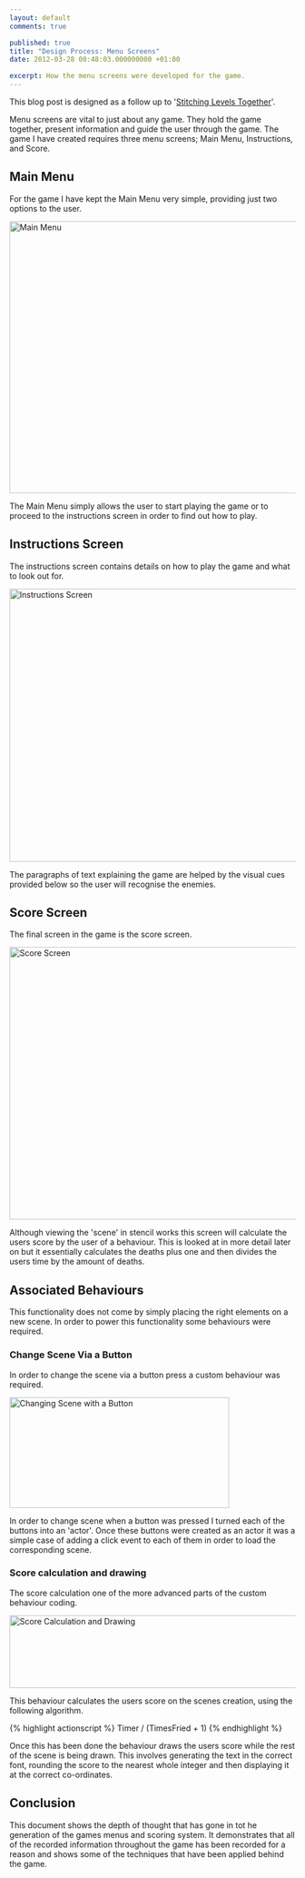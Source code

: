 ```yaml
---
layout: default
comments: true

published: true
title: "Design Process: Menu Screens"
date: 2012-03-28 00:48:03.000000000 +01:00

excerpt: How the menu screens were developed for the game.
---
```

This blog post is designed as a follow up to '[Stitching Levels Together](http://danielgroves.net/2012/03/stitching-levels-together/ "Stitching Levels Together")'.

Menu screens are vital to just about any game. They hold the game together, present information and guide the user through the game. The game I have created requires three menu screens; Main Menu, Instructions, and Score.

## Main Menu

For the game I have kept the Main Menu very simple, providing just two options to the user.

[<img class="size-full wp-image-874" title="Main Menu" src="http://danielgroves.net/wp-content/uploads/2012/03/Screen-Shot-2012-03-28-at-00.13.20.png" alt="Main Menu" width="641" height="479" />](http://danielgroves.net/wp-content/uploads/2012/03/Screen-Shot-2012-03-28-at-00.13.20.png)

The Main Menu simply allows the user to start playing the game or to proceed to the instructions screen in order to find out how to play.

## Instructions Screen

The instructions screen contains details on how to play the game and what to look out for.

[<img class="size-full wp-image-872" title="Instructions Screen" src="http://danielgroves.net/wp-content/uploads/2012/03/Screen-Shot-2012-03-28-at-00.14.09.png" alt="Instructions Screen" width="643" height="481" />](http://danielgroves.net/wp-content/uploads/2012/03/Screen-Shot-2012-03-28-at-00.14.09.png)

The paragraphs of text explaining the game are helped by the visual cues provided below so the user will recognise the enemies.

## Score Screen

The final screen in the game is the score screen.

[<img class="size-full wp-image-873" title="Score Screen" src="http://danielgroves.net/wp-content/uploads/2012/03/Screen-Shot-2012-03-28-at-00.13.39.png" alt="Score Screen" width="642" height="480" />](http://danielgroves.net/wp-content/uploads/2012/03/Screen-Shot-2012-03-28-at-00.13.39.png)

Although viewing the 'scene' in stencil works this screen will calculate the users score by the user of a behaviour. This is looked at in more detail later on but it essentially calculates the deaths plus one and then divides the users time by the amount of deaths.

## Associated Behaviours

This functionality does not come by simply placing the right elements on a new scene. In order to power this functionality some behaviours were required.

### Change Scene Via a Button

In order to change the scene via a button press a custom behaviour was required.

[<img class="size-full wp-image-877" title="Changing Scene with a Button" src="http://danielgroves.net/wp-content/uploads/2012/03/Screen-Shot-2012-03-28-at-00.30.37.png" alt="Changing Scene with a Button" width="387" height="195" />](http://danielgroves.net/wp-content/uploads/2012/03/Screen-Shot-2012-03-28-at-00.30.37.png)

In order to change scene when a button was pressed I turned each of the buttons into an 'actor'. Once these buttons were created as an actor it was a simple case of adding a click event to each of them in order to load the corresponding scene.

### Score calculation and drawing

The score calculation one of the more advanced parts of the custom behaviour coding.

[<img class="size-large wp-image-878" title="Score Calculation and Drawing" src="http://danielgroves.net/wp-content/uploads/2012/03/Screen-Shot-2012-03-28-at-00.30.25-710x128.png" alt="Score Calculation and Drawing" width="710" height="128" />](http://danielgroves.net/wp-content/uploads/2012/03/Screen-Shot-2012-03-28-at-00.30.25.png)

This behaviour calculates the users score on the scenes creation, using the following algorithm.

{% highlight actionscript %}
Timer / (TimesFried + 1)
{% endhighlight %}

Once this has been done the behaviour draws the users score while the rest of the scene is being drawn. This involves generating the text in the correct font, rounding the score to the nearest whole integer and then displaying it at the correct co-ordinates.

## Conclusion

This document shows the depth of thought that has gone in tot he generation of the games menus and scoring system. It demonstrates that all of the recorded information throughout the game has been recorded for a reason and shows some of the techniques that have been applied behind the game.
